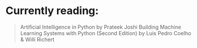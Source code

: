 # Currently reading:
> Artificial Intelligence in Python by Prateek Joshi
> Building Machine Learning Systems with Python (Second Edition) by Luis Pedro Coelho & Willi Richert